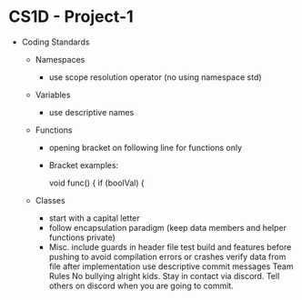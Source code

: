 # CS1D - Project-1

- Coding Standards
  - Namespaces
    - use scope resolution operator (no using namespace std)
  - Variables
    - use descriptive names
  - Functions
    - opening bracket on following line for functions only
    - Bracket examples:

      void func()
      {
      if (boolVal) {
      
  - Classes
    - start with a capital letter
    - follow encapsulation paradigm (keep data members and helper functions private)
    - Misc.
      include guards in header file
      test build and features before pushing to avoid compilation errors or crashes
      verify data from file after implementation
      use descriptive commit messages
      Team Rules
      No bullying alright kids.
      Stay in contact via discord.
      Tell others on discord when you are going to commit.
